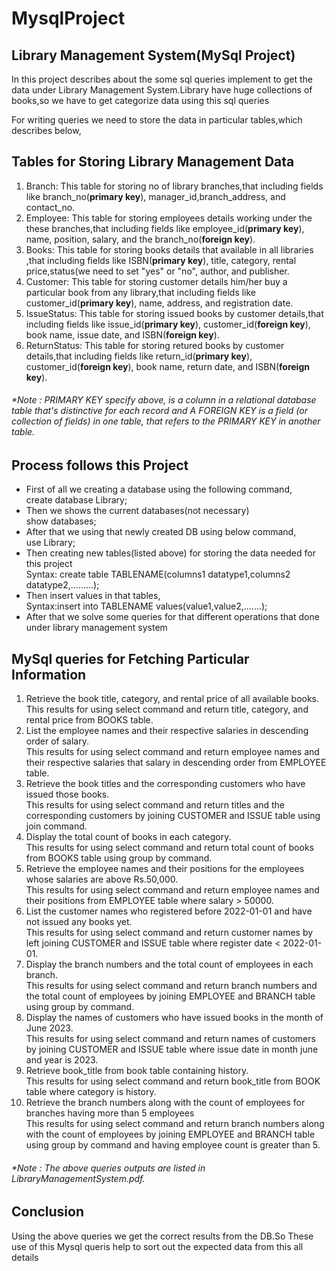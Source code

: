 # MysqlProject
                                                               
    
  ## Library Management System(MySql Project)

  <p>In this project describes about the some sql queries implement to get the data under Library Management System.Library have huge collections of books,so we have to get categorize data using this sql queries</p>

  For writing queries we need to store the data in particular tables,which describes below,

  ## Tables for Storing Library Management Data

<ol>
<li>Branch: This table for storing no of library branches,that including fields like branch_no(<b>primary key</b>), manager_id,branch_address, and contact_no.</li>

<li>Employee: This table for storing employees details working under the these branches,that including fields like employee_id(<b>primary key</b>), name, position, salary, and the branch_no(<b>foreign key</b>).</li>

<li>Books:  This table for storing books details that available in all libraries ,that including fields like ISBN(<b>primary key</b>), title, category, rental price,status(we need to set "yes" or "no", author, and publisher.</li>

<li>Customer: This table for storing customer details him/her buy a particular book from any library,that including fields like customer_id(<b>primary key</b>), name, address, and registration date.</li>

<li>IssueStatus: This table for storing issued books by customer details,that including fields like issue_id(<b>primary key</b>), customer_id(<b>foreign key</b>), book name, issue date, and ISBN(<b>foreign key</b>).</li>

<li>ReturnStatus: This table for storing retured books by customer details,that including fields like return_id(<b>primary key</b>), customer_id(<b>foreign key</b>), book name, return date, and ISBN(<b>foreign key</b>).</li>
</ol>


###### *Note : PRIMARY KEY specify above, is a column in a relational database table that's distinctive for each record and A FOREIGN KEY is a field (or collection of fields) in one table, that refers to the PRIMARY KEY in another table.

## Process follows this Project

<ul>
<li>First of all we creating a database using the following command,</li>
          create database Library;
  <li>Then we shows the current databases(not necessary)</li>
          show databases;
  <li>After that we using that newly created DB using below command,</li>
           use Library;
  <li>Then creating new tables(listed above) for storing the data needed for this project</li>
     Syntax: create table TABLENAME(columns1 datatype1,columns2 datatype2,.........);
 <li>Then insert values in that tables,</li>
  Syntax:insert into TABLENAME values(value1,value2,.......);

<li>After that we solve some queries for that different operations that done under library management system</li>
</ul>

## MySql queries for Fetching Particular Information

<ol>
<li> Retrieve the book title, category, and rental price of all available books.</li>
  This results for using select  command and return title, category, and rental price from BOOKS table.
 <li> List the employee names and their respective salaries in descending order of salary.</li>
    This results for using select command and return employee names and their respective salaries that salary in descending order from EMPLOYEE table.
<li> Retrieve the book titles and the corresponding customers who have issued those books.</li>
      This results for using select command and return titles and the corresponding customers by joining CUSTOMER and ISSUE table using join command.
<li> Display the total count of books in each category.</li>
        This results for using select command and return total count of books from BOOKS table using group by command.
<li> Retrieve the employee names and their positions for the employees whose salaries are above Rs.50,000.</li>
  This results for using select command and return employee names and their positions from EMPLOYEE table where salary > 50000.
<li> List the customer names who registered before 2022-01-01 and have not issued any books yet.</li>
        This results for using select command and return customer names by left joining CUSTOMER and ISSUE table where register date <  2022-01-01.
<li> Display the branch numbers and the total count of employees in each branch.</li>
           This results for using select command and return branch numbers and the total count of employees by joining EMPLOYEE and BRANCH table using group by command.
<li> Display the names of customers who have issued books in the month of June 2023.</li>
         This results for using select command and return names of customers by joining CUSTOMER and ISSUE table where issue date in month june and year is 2023.
<li> Retrieve book_title from book table containing history.</li>
       This results for using select command and return book_title from BOOK table where category is history.

<li> Retrieve the branch numbers along with the count of employees for branches having more than 5 employees</li>
             This results for using select command and return  branch numbers along with the count of employees by joining EMPLOYEE and BRANCH table using group by command and having employee count is greater than 5.

</ol>

###### *Note : The above queries outputs are listed in LibraryManagementSystem.pdf.


## Conclusion

<p>Using the above queries we get the correct results from the DB.So These use of this Mysql queris help to sort out the expected data from this all details</p>



